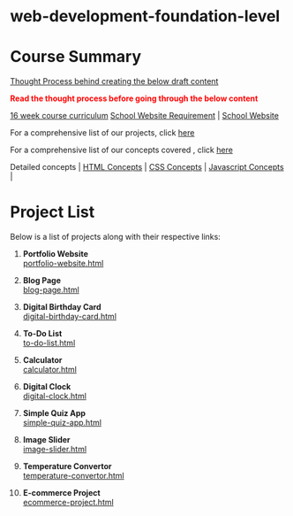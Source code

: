 # web-development-foundation-level

# Course Summary

[Thought Process behind creating the below draft content](course-idea.html)

**<span style="color:red">Read the thought process before going through the below content</span>**

[16 week course curriculum](16-week-course-curriculum.html)
[School Website Requirement](projects/school-website/requirement.html) | [School Website](projects/school-website/home.html)

For a comprehensive list of our projects, click [here](00-2-projects-list.html)

For a comprehensive list of our concepts covered , click [here](00-4-concepts-covered.html)

Detailed concepts
| [HTML Concepts](00-5-html-concepts.html) | [CSS Concepts](00-6-css-concepts.html) | [Javascript Concepts](00-7-js-concepts.html) |

# Project List

Below is a list of projects along with their respective links:

1. **Portfolio Website**  
   [portfolio-website.html](1-portfolio-website.html)

2. **Blog Page**  
   [blog-page.html](2-blog-page.html)

3. **Digital Birthday Card**  
   [digital-birthday-card.html](3-digital-birthday-card.html)

4. **To-Do List**  
   [to-do-list.html](4-to-do-list.html)

5. **Calculator**  
   [calculator.html](5-calculator.html)

6. **Digital Clock**  
   [digital-clock.html](6-digital-clock.html)

7. **Simple Quiz App**  
   [simple-quiz-app.html](7-simple-quiz-app.html)

8. **Image Slider**  
   [image-slider.html](8-image-slider.html)

9. **Temperature Convertor**  
   [temperature-convertor.html](9-temperature-convertor.html)

10. **E-commerce Project**  
    [ecommerce-project.html](10-ecommerce-project.html)
